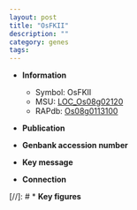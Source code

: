 ```yaml
---
layout: post
title: "OsFKII"
description: ""
category: genes
tags: 
---
```


* **Information**  
    + Symbol: OsFKII  
    + MSU: [LOC_Os08g02120](http://rice.uga.edu/cgi-bin/ORF_infopage.cgi?orf=LOC_Os08g02120)  
    + RAPdb: [Os08g0113100](http://rapdb.dna.affrc.go.jp/viewer/gbrowse_details/irgsp1?name=Os08g0113100)  

* **Publication**  

* **Genbank accession number**  

* **Key message**  

* **Connection**  

[//]: # * **Key figures**  


